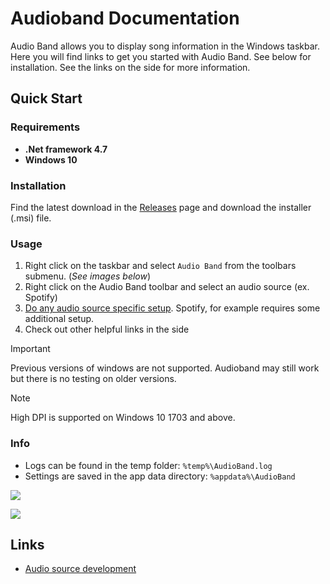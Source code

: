 # Audioband Documentation
Audio Band allows you to display song information in the Windows taskbar.
Here you will find links to get you started with Audio Band.
See below for installation. See the links on the side for more information.

## Quick Start
### Requirements
- **.Net framework 4.7**
- **Windows 10**

### Installation
Find the latest download in the [Releases](https://github.com/dsafa/audio-band/releases) page and download the installer (.msi) file.

### Usage
1. Right click on the taskbar and select `Audio Band` from the toolbars submenu. (_See images below_)
2. Right click on the Audio Band toolbar and select an audio source (ex. Spotify)
3. [Do any audio source specific setup](audiosources/index.md). Spotify, for example requires some additional setup.
4. Check out other helpful links in the side

> [!IMPORTANT]
> Previous versions of windows are not supported. Audioband may still work but there is no testing on older versions.

> [!NOTE]
> High DPI is supported on Windows 10 1703 and above.

### Info
- Logs can be found in the temp folder: `%temp%\AudioBand.log`
- Settings are saved in the app data directory: `%appdata%\AudioBand`

![](~/images/hover-over.png)

![](~/images/click-audiosource.png)


## Links
- [Audio source development](~/audiosource-api/index.md)
